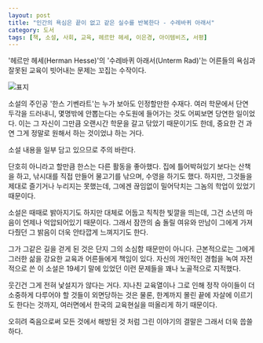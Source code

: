 ```yaml
---
layout: post
title: "인간의 욕심은 끝이 없고 같은 실수를 반복한다 - 수레바퀴 아래서"
category: 도서
tags: [책, 소설, 사회, 교육, 헤르만 헤세, 이은경, 아이템비즈, 서평]
---
```


'헤르만 헤세(Herman Hesse)'의
'수레바퀴 아래서(Unterm Rad)'는
어른들의 욕심과 잘못된 교육이 빗어내는 문제는 꼬집는 수작이다.

![표지](https://lh3.googleusercontent.com/5xB_OaUEqH5fkQux8wDLltmRkTzg-XUwpI8sAtW2wi-fZ5cgYNA2716oYt9Ig-aZYr0dryZZvQOhGQ=s480)

소설의 주인공 '한스 기벤라트'는 누가 보아도 인정할만한 수재다.
여러 학문에서 단연 두각을 드러내니,
몇명밖에 안뽑는다는 수도원에 들어가는 것도 어찌보면 당연한 일이었다.
이는 그 자신이 그만큼 오랜시간 학문을 갈고 닦았기 때문이기도 한데,
중요한 건 과연 그게 정말로 원해서 하는 것이었냐 하는 거다.



<div class="im im-warning">
소설 내용을 일부 담고 있으므로 주의 바란다.
</div>



단호히 아니라고 할만큼 한스는 다른 활동을 좋아했다.
집에 틀어박혀있기 보다는 산책을 하고,
낚시대를 직접 만들어 물고기를 낚으며,
수영을 하기도 했다.
하지만, 그것들을 제대로 즐기거나 누리지는 못했는데,
그에겐 끊임없이 밀어닥치는 그놈의 학업이 있었기 때문이다.

소설은 때때로 밝아지기도 하지만 대체로 어둡고 칙칙한 빛깔을 띄는데,
그건 소년의 마음이 언제나 억압되어있기 때문이다.
그래서 잠깐의 숨 돌릴 여유와 만남이 그에게 가져다줬던 그 밝음이
더욱 안타깝게 느껴지기도 한다.

그가 그같은 길을 걷게 된 것은 단지 그의 소심함 때문만이 아니다.
근본적으로는 그에게 그러한 삶을 강요한 교육과 어른들에게 책임이 있다.
자신의 개인적인 경험을 녹여 자전적으로 쓴 이 소설은
19세기 말에 있었던 이런 문제들을 꽤나 노골적으로 지적했다.

웃긴건 그게 전혀 낯설지가 않다는 거다.
지나친 교육열이나 그로 인해 정작 아이들이 더 소중하게 다루어야 할 것들이 외면당하는 것은 물론,
한계까지 몰린 끝에 자살에 이르기도 한다는 것까지,
여러면에서 한국의 교육현실을 떠올리게 하기 때문이다.

오히려 죽음으로써 모든 것에서 해방된 것 처럼 그린 이야기의 결말은 그래서 더욱 씁쓸하다.
